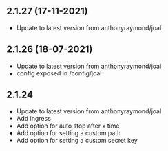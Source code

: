 
## 2.1.27 (17-11-2021)
- Update to latest version from anthonyraymond/joal

## 2.1.26 (18-07-2021)
- Update to latest version from anthonyraymond/joal
- config exposed in /config/joal

## 2.1.24
- Update to latest version from anthonyraymond/joal
- Add ingress
- Add option for auto stop after x time
- Add option for setting a custom path
- Add option for setting a custom secret key
